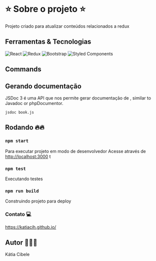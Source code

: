 
 
# ⭐️ Sobre o projeto ⭐️
Projeto criado para atualizar conteúdos relacionados a redux


## Ferramentas & Tecnologias

![React](https://img.shields.io/badge/react-%2320232a.svg?style=for-the-badge&logo=react&logoColor=%2361DAFB) ![Redux](https://img.shields.io/badge/redux-%23593d88.svg?style=for-the-badge&logo=redux&logoColor=white)  ![Bootstrap](https://img.shields.io/badge/bootstrap-%23563D7C.svg?style=for-the-badge&logo=bootstrap&logoColor=white) ![Styled Components](https://img.shields.io/badge/styled--components-DB7093?style=for-the-badge&logo=styled-components&logoColor=white)

## Commands

## Gerando documentação

JSDoc 3 é uma API que nos permite gerar documentação de , similar to Javadoc or phpDocumentor. 

```
jsdoc book.js
```
## Rodando 🔥🔥

### `npm start`

Para executar projeto em modo de desenvolvedor
Acesse através de [http://localhost:3000](http://localhost:3000) t

### `npm test`

Executando testes

### `npm run build`

Construindo projeto para deploy


### Contato 💻

https://katiacih.github.io/


## Autor 👩🏻‍💻

Kátia Cibele  

